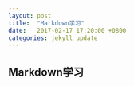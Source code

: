 ```yaml
---
layout: post
title:  "Markdown学习"
date:   2017-02-17 17:20:00 +0800
categories: jekyll update
---
```


## Markdown学习
